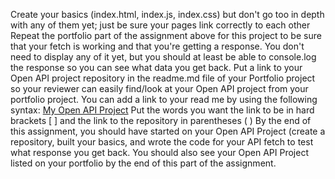  Create your basics (index.html, index.js, index.css) but don't go too in depth with any of them yet; just be sure your pages link correctly to each other
 Repeat the portfolio part of the assignment above for this project to be sure that your fetch is working and that you're getting a response. You don't need to display any of it yet, but you should at least be able to console.log the response so you can see what data you get back.
 Put a link to your Open API project repository in the readme.md file of your Portfolio project so your reviewer can easily find/look at your Open API project from your portfolio project. You can add a link to your read me by using the following syntax: [My Open API Project](https://github.com/yourUsernameHere/yourname-open-api) Put the words you want the link to be in hard brackets [ ] and the link to the repository in parentheses ( )
By the end of this assignment, you should have started on your Open API Project (create a repository, built your basics, and wrote the code for your API fetch to test what response you get back.  You should also see your Open API Project listed on your portfolio by the end of this part of the assignment.